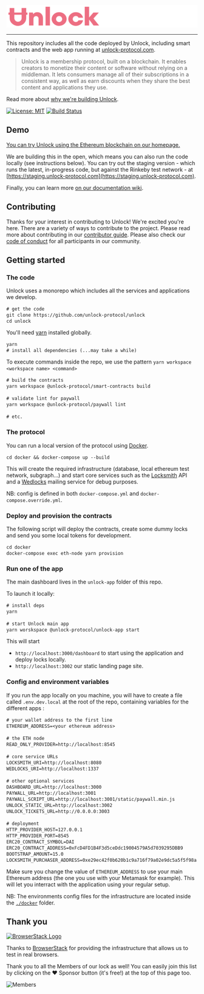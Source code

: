 ![Unlock](/unlock-app/public/images/unlock-word-mark.png)

---

This repository includes all the code deployed by Unlock, including smart contracts and the web app running at [unlock-protocol.com](https://unlock-protocol.com).

> Unlock is a membership protocol, built on a blockchain. It enables creators to monetize their content or software without relying on a middleman. It lets consumers manage all of their subscriptions in a consistent way, as well as earn discounts when they share the best content and applications they use.

Read more about [why we're building Unlock](https://medium.com/unlock-protocol/its-time-to-unlock-the-web-b98e9b94add1).

[![License: MIT](https://img.shields.io/badge/License-MIT-yellow.svg)](https://opensource.org/licenses/MIT) [![Build Status](https://circleci.com/gh/unlock-protocol/unlock.svg?style=svg)](https://circleci.com/gh/unlock-protocol/unlock)

## Demo

[You can try Unlock using the Ethereum blockchain on our homepage.](https://unlock-protocol.com/)

We are building this in the open, which means you can also run the code locally (see instructions below).
You can try out the staging version - which runs the latest, in-progress code, but against the Rinkeby test network - at [https://staging.unlock-protocol.com](https://staging.unlock-protocol.com).

Finally, you can learn more [on our documentation wiki](https://github.com/unlock-protocol/unlock/wiki).

## Contributing

Thanks for your interest in contributing to Unlock! We're excited you're here. There are a variety of ways to contribute to the project.
Please read more about contributing in our [contributor guide](https://github.com/unlock-protocol/unlock/wiki/Getting-Started). Please also check our [code of conduct](https://github.com/unlock-protocol/unlock/blob/master/CODE_OF_CONDUCT.md) for all participants in our community.

## Getting started

### The code

Unlock uses a monorepo which includes all the services and applications we develop.

```
# get the code
git clone https://github.com/unlock-protocol/unlock
cd unlock
```

You'll need [yarn](https://yarnpkg.com) installed globally.

```
yarn
# install all dependencies (...may take a while)
```

To execute commands inside the repo, we use the pattern `yarn workspace <workspace name> <command>`

```
# build the contracts
yarn workspace @unlock-protocol/smart-contracts build

# validate lint for paywall
yarn workspace @unlock-protocol/paywall lint

# etc.
```


### The protocol

You can run a local version of the protocol using [Docker](https://docs.docker.com/install/). 

```
cd docker && docker-compose up --build 
```

This will create the required infrastructure (database, local ethereum test network, subgraph...) and start core services such as the [Locksmith](./locksmith) API and a [Wedlocks](./wedlocks) mailing service for debug purposes.

NB: config is defined in both `docker-compose.yml` and `docker-compose.override.yml`.

### Deploy and provision the contracts

The following script will deploy the contracts, create some dummy locks and send you some local tokens for development.

```
cd docker
docker-compose exec eth-node yarn provision
```

### Run one of the app

The main dashboard lives in the `unlock-app` folder of this repo. 

To launch it locally:

```
# install deps
yarn 

# start Unlock main app
yarn worskspace @unlock-protocol/unlock-app start
```

This will start 

-  `http://localhost:3000/dashboard` to start using the application and deploy locks locally. 
-  `http://localhost:3002` our static landing page site.


### Config and environment variables

If you run the app locally on you machine, you will have to create a file called `.env.dev.local` at the root of the repo, containing variables for the different apps :

```
# your wallet address to the first line
ETHEREUM_ADDRESS=<your ethereum address>

# the ETH node
READ_ONLY_PROVIDER=http://localhost:8545

# core service URLs
LOCKSMITH_URI=http://localhost:8080
WEDLOCKS_URI=http://localhost:1337

# other optional services
DASHBOARD_URL=http://localhost:3000
PAYWALL_URL=http://localhost:3001
PAYWALL_SCRIPT_URL=http://localhost:3001/static/paywall.min.js
UNLOCK_STATIC_URL=http://localhost:3002
UNLOCK_TICKETS_URL=http://0.0.0.0:3003

# deployment
HTTP_PROVIDER_HOST=127.0.0.1
HTTP_PROVIDER_PORT=8545
ERC20_CONTRACT_SYMBOL=DAI
ERC20_CONTRACT_ADDRESS=0xFcD4FD1B4F3d5ceDdc19004579A5d7039295DBB9
BOOTSTRAP_AMOUNT=15.0
LOCKSMITH_PURCHASER_ADDRESS=0xe29ec42f0b620b1c9a716f79a02e9dc5a5f5f98a
```

Make sure you change the value of `ETHEREUM_ADDRESS` to use your main Ethereum address (the one you use with your Metamask for example). This will let you interract with the application using your regular setup.

NB: The environments config files for the infrastructure are located inside the [`./docker`](./docker) folder. 

## Thank you

[<img src="https://user-images.githubusercontent.com/624104/52508260-d0daa180-2ba8-11e9-970c-3ef9596f6b4e.png" alt="BrowserStack Logo" width="120">](https://www.browserstack.com/)

Thanks to [BrowserStack](https://www.browserstack.com/) for providing the infrastructure that allows us to test in real browsers.

Thank you to all the Members of our lock as well!
You can easily join this list by clicking on the ❤️ Sponsor button (it's free!) at the top of this page too.

![Members](https://member-wall.julien51.now.sh/api/members?locks=0xB0114bbDCe17e0AF91b2Be32916a1e236cf6034F&maxWidth=1000)
